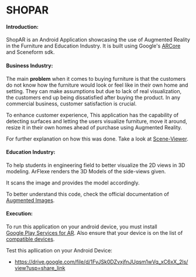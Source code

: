 # SHOPAR
#### Introduction:
ShopAR is an Android Application showcasing the use of Augmented Reality in the Furniture and Education Industry. 
It is built using Google's [ARCore](https://developers.google.com/ar) and Sceneform sdk. 

#### Business Industry:

The main **problem** when it comes to buying furniture is that the customers do not know how the furniture would look or feel like in their own home and setting. They can make assumptions but due to lack of real visualization, the customers end up being dissatisfied after buying the product. In any commercial business, customer satisfaction is crucial.

To enhance customer experience, This application has the capability of detecting surfaces and letting the users visualize furniture, move it around, resize it in their own homes ahead of purchase using Augmented Reality.

For further explanation on how this was done. Take a look at [Scene-Viewer](https://developers.google.com/ar/develop/java/scene-viewer).
#### Education Industry:
To help students in engineering field to better visualize the 2D views in 3D modeling.
ArFlexe renders the 3D Models of the side-views given. 

It scans the image and provides the model accordingly. 

To better understand this code, check the official documentation of [Augmented Images](https://developers.google.com/ar/develop/java/augmented-images).

#### Execution:
To run this application on your android device, you must install [	
Google Play Services for AR](https://play.google.com/store/apps/details?id=com.google.ar.core&hl=en). Also ensure that your device is on the list of [compatible devices](https://developers.google.com/ar/discover/supported-devices).

Test this apllication on your Android Device:
-  https://drive.google.com/file/d/1FvJSk0DZvxjfnJUqsm1wVq_xC6xX_2ls/view?usp=share_link






